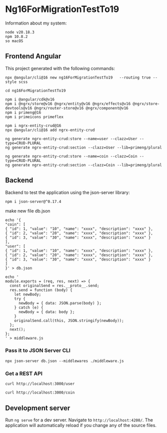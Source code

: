 # Ng16ForMigrationTestTo19

Information about my system:
```console
node v20.18.3
npm 10.8.2
so macOS
```
## Frontend Angular
This project generated with the following commands:
```console
npx @angular/cli@16 new ng16ForMigrationTestTo19   --routing true --style scss
```
```console
cd ng16ForMigrationTestTo19
```
```console
npm i @angular/cdk@v16
npm i @ngrx/store@v16 @ngrx/entity@v16 @ngrx/effects@v16 @ngrx/store-devtools@v16 @ngrx/router-store@v16 @ngrx/component@v16
npm i primeng@16
npm i primeicons primeflex
```
```console
npm i ngrx-entity-crud@16
npx @angular/cli@16 add ngrx-entity-crud
```
```console
ng generate ngrx-entity-crud:store --name=user --clazz=User --type=CRUD-PLURAL
ng generate ngrx-entity-crud:section --clazz=User --lib=primeng/plural

ng generate ngrx-entity-crud:store --name=coin --clazz=Coin --type=CRUD-PLURAL
ng generate ngrx-entity-crud:section --clazz=Coin --lib=primeng/plural
```

## Backend
Backend to test the application using the json-server library:
```console
npm i json-server@^0.17.4
```
make new file db.json
```console
echo '{
"coin": [
{ "id": 1, "value": "10", "name": "xxxx", "description": "xxxx" },
{ "id": 2, "value": "20", "name": "xxxx", "description": "xxxx" },
{ "id": 3, "value": "30", "name": "xxxx", "description": "xxxx" }
],
"user": [
{ "id": 1, "value": "10", "name": "xxxx", "description": "xxxx" },
{ "id": 2, "value": "20", "name": "xxxx", "description": "xxxx" },
{ "id": 3, "value": "30", "name": "xxxx", "description": "xxxx" }
]
}' > db.json
```

```console
echo '
module.exports = (req, res, next) => {
  const originalSend = res.__proto__.send;
  res.send = function (body) {
    let newBody;
    try {
      newBody = { data: JSON.parse(body) };
    } catch (e) {
      newBody = { data: body };
    }
    originalSend.call(this, JSON.stringify(newBody));
  };
  next();
};
' > middleware.js
```

### Pass it to JSON Server CLI
```console
npx json-server db.json --middlewares ./middleware.js
```
### Get a REST API

```console
curl http://localhost:3000/user
```
```console
curl http://localhost:3000/coin
```

## Development server
Run `ng serve` for a dev server. Navigate to `http://localhost:4200/`. The application will automatically reload if you change any of the source files.

